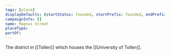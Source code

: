 ```yaml
---
tags: [place]
displayDefaults: {startStatus: founded, startPrefix: founded, endPrefix: destroyed, endStatus: destroyed}
campaignInfo: []
name: Magnus Street
placeType:
partOf:
---
```


The district in [[Tollen]] which houses the [[University of Tollen]].